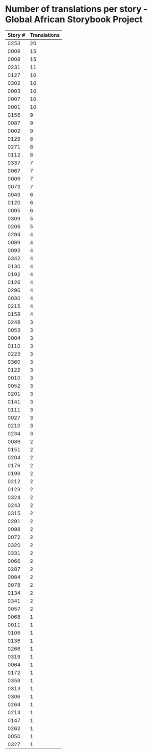# Number of translations per story - Global African Storybook Project

Story # | Translations
------- | ------------
0253 | 20
0009 | 15
0008 | 15
0231 | 11
0127 | 10
0302 | 10
0003 | 10
0007 | 10
0001 | 10
0156 | 9
0087 | 9
0002 | 9
0129 | 8
0271 | 8
0112 | 8
0337 | 7
0067 | 7
0006 | 7
0073 | 7
0049 | 6
0120 | 6
0095 | 6
0309 | 5
0206 | 5
0294 | 4
0089 | 4
0093 | 4
0342 | 4
0130 | 4
0192 | 4
0126 | 4
0296 | 4
0030 | 4
0215 | 4
0158 | 4
0248 | 3
0053 | 3
0004 | 3
0110 | 3
0223 | 3
0360 | 3
0122 | 3
0010 | 3
0052 | 3
0201 | 3
0141 | 3
0111 | 3
0027 | 3
0210 | 3
0234 | 3
0086 | 2
0151 | 2
0204 | 2
0176 | 2
0199 | 2
0212 | 2
0123 | 2
0324 | 2
0243 | 2
0315 | 2
0291 | 2
0098 | 2
0072 | 2
0320 | 2
0331 | 2
0066 | 2
0287 | 2
0084 | 2
0078 | 2
0134 | 2
0341 | 2
0057 | 2
0068 | 1
0011 | 1
0106 | 1
0136 | 1
0266 | 1
0319 | 1
0064 | 1
0172 | 1
0359 | 1
0313 | 1
0306 | 1
0264 | 1
0214 | 1
0147 | 1
0262 | 1
0050 | 1
0327 | 1
